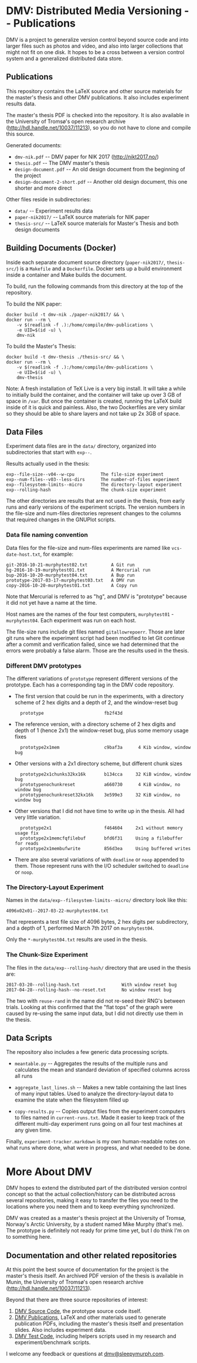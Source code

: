DMV: Distributed Media Versioning -- Publications
==================================================

DMV is a project to generalize version control beyond source code and into
larger files such as photos and video, and also into larger collections that
might not fit on one disk. It hopes to be a cross between a version control
system and a generalized distributed data store.

Publications
--------------------------------------------------

This repository contains the LaTeX source and other source materials for the
master's thesis and other DMV publications. It also includes experiment results
data.

The master's thesis PDF is checked into the repository. It is also available in
the University of Tromsø's open research archive
(<http://hdl.handle.net/10037/11213>), so you do not have to clone and compile
this source.

Generated documents:

- `dmv-nik.pdf` -- DMV paper for NIK 2017 (<http://nikt2017.no/>)
- `thesis.pdf` -- The DMV master's thesis
- `design-document.pdf` -- An old design document from the beginning of the
  project
- `design-document-2-short.pdf` -- Another old design document, this one shorter
  and more direct

Other files reside in subdirectories:

- `data/` -- Experiment results data
- `paper-nik2017/` -- LaTeX source materials for NIK paper
- `thesis-src/` -- LaTeX source materials for Master's Thesis and both design
  documents


Building Documents (Docker)
--------------------------------------------------

Inside each separate document source directory (`paper-nik2017/`, `thesis-src/`)
is a `Makefile` and a `Dockerfile`. Docker sets up a build environment inside a
container and Make builds the document.

To build, run the following commands from this directory at the top of the
repository.

To build the NIK paper:

    docker build -t dmv-nik ./paper-nik2017/ && \
    docker run --rm \
        -v $(readlink -f .):/home/compile/dmv-publications \
        -e UID=$(id -u) \
        dmv-nik

To build the Master's Thesis:

    docker build -t dmv-thesis ./thesis-src/ && \
    docker run --rm \
        -v $(readlink -f .):/home/compile/dmv-publications \
        -e UID=$(id -u) \
        dmv-thesis

Note: A fresh installation of TeX Live is a very big install. It will take a
while to initially build the container, and the container will take up over 3 GB
of space in `/var`. But once the container is created, running the LaTeX build
inside of it is quick and painless. Also, the two Dockerfiles are very similar
so they should be able to share layers and not take up 2x 3GB of space.


Data Files
--------------------------------------------------

Experiment data files are in the `data/` directory, organized into
subdirectories that start with `exp--`.

Results actually used in the thesis:

```
exp--file-size--v04--w-cpu          The file-size experiment
exp--num-files--v03--less-dirs      The number-of-files experiment
exp--filesystem-limits--micro       The directory-layout experiment
exp--rolling-hash                   The chunk-size experiment
```

The other directories are results that are not used in the thesis, from early
runs and early versions of the experiment scripts. The version numbers in the
file-size and num-files directories represent changes to the columns that
required changes in the GNUPlot scripts.


### Data file naming convention

Data files for the file-size and num-files experiments are named like
`vcs-date-host.txt`, for example:

```
git-2016-10-21-murphytest02.txt         A Git run
hg-2016-10-19-murphytest01.txt          A Mercurial run
bup-2016-10-20-murphytest04.txt         A Bup run
prototype-2017-03-17-murphytest03.txt   A DMV run
copy-2016-10-20-murphytest01.txt        A Copy run
```

Note that Mercurial is referred to as "hg", and DMV is "prototype" because it
did not yet have a name at the time.

Host names are the names of the four test computers, `murphytest01` -
`murphytest04`. Each experiment was run on each host.

The file-size runs include git files named `gitallowrepoerr`. Those are later
git runs where the experiment script had been modified to let Git continue after
a commit and verification failed, since we had determined that the errors were
probably a false alarm. Those are the results used in the thesis.


### Different DMV prototypes

The different variations of `prototype` represent different versions of the
prototype. Each has a corresponding tag in the DMV code repository.

- The first version that could be run in the experiments, with a directory
  scheme of 2 hex digits and a depth of 2, and the window-reset bug

        prototype                       fb2f43d

- The reference version, with a directory scheme of 2 hex digits and depth of 1
  (hence 2x1) the window-reset bug, plus some memory usage fixes

        prototype2x1mem                 c9baf3a      4 Kib window, window bug

- Other versions with a 2x1 directory scheme, but different chunk sizes

        prototype2x1chunks32kx16k       b134cca     32 KiB window, window bug
        prototypenochunkreset           a660730      4 KiB window, no window bug
        prototypenochunkreset32kx16k    3e599e3     32 KiB window, no window bug

- Other versions that I did not have time to write up in the thesis. All had
  very little variation.

        prototype2x1                    f464604     2x1 without memory usage fix
        prototype2x1memcfqfilebuf       bfd6f31     Using a filebuffer for reads
        prototype2x1membufwrite         856d3ea     Using buffered writes

- There are also several variations of with `deadline` or `noop` appended to
  them. Those represent runs with the I/O scheduler switched to `deadline` or
  `noop`.


### The Directory-Layout Experiment

Names in the `data/exp--filesystem-limits--micro/` directory look like this:

```
4096x02x01--2017-03-22-murphytest04.txt
```

That represents a test file size of 4096 bytes, 2 hex digits per subdirectory,
and a depth of 1, performed March 7th 2017 on `murphytest04`.

Only the `*-murphytest04.txt` results are used in the thesis.


### The Chunk-Size Experiment

The files in the `data/exp--rolling-hash/` directory that are used in the thesis
are:

```
2017-03-20--rolling-hash.txt                With window reset bug
2017-04-28--rolling-hash--no-reset.txt      No window reset bug
```

The two with `reuse-rand` in the name did not re-seed their RNG's between
trials. Looking at this confirmed that the "flat tops" of the graph were caused
by re-using the same input data, but I did not directly use them in the thesis.


Data Scripts
--------------------------------------------------

The repository also includes a few generic data processing scripts.

- `meantable.py` -- Aggregates the results of the multiple runs and calculates
  the mean and standard deviation of specified columns across all runs

- `aggregate_last_lines.sh` -- Makes a new table containing the last lines of
  many input tables. Used to analyze the directory-layout data to examine the
  state when the filesystem filled up

- `copy-results.py` -- Copies output files from the experiment computers to
  files named in `current-runs.txt`. Made it easier to keep track of the different multi-day
  experiment runs going on all four test machines at any given time.

Finally, `experiment-tracker.markdown` is my own human-readable notes on what
runs where done, what were in progress, and what needed to be done.



More About DMV
==================================================

DMV hopes to extend the distributed part of the distributed version control
concept so that the actual collection/history can be distributed across several
repositories, making it easy to transfer the files you need to the locations
where you need them and to keep everything synchronized.

DMV was created as a master's thesis project at the University of Tromsø,
Norway's Arctic University, by a student named Mike Murphy (that's me). The
prototype is definitely not ready for prime time yet, but I do think I'm on to
something here.


Documentation and other related repositories
--------------------------------------------------

At this point the best source of documentation for the project is the master's
thesis itself. An archived PDF version of the thesis is available in Munin, the
University of Tromsø's open research archive
(<http://hdl.handle.net/10037/11213>).

Beyond that there are three source repositories of interest:

1. [DMV Source Code]( https://github.com/sleepymurph/dmv), the prototype source
   code itself.
2. [DMV Publications]( https://github.com/sleepymurph/dmv-publications), LaTeX
   and other materials used to generate publication PDFs, including the master's
   thesis itself and presentation slides. Also includes experiment data.
3. [DMV Test Code]( https://github.com/sleepymurph/dmv-test-code), including
   helpers scripts used in my research and experiment/benchmark scripts.

I welcome any feedback or questions at <dmv@sleepymurph.com>.
